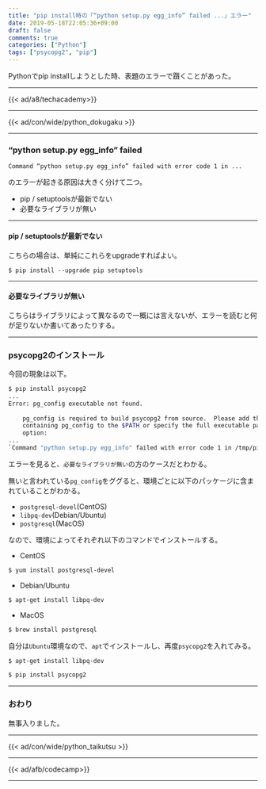 ```yaml
---
title: "pip install時の「“python setup.py egg_info” failed ...」エラー"
date: 2019-05-18T22:05:36+09:00
draft: false
comments: true
categories: ["Python"]
tags: ["psycopg2", "pip"]
---
```


Pythonでpip installしようとした時、表題のエラーで躓くことがあった。

<!--more-->

---

{{< ad/a8/techacademy>}}

---

{{< ad/con/wide/python_dokugaku >}}

---

### “python setup.py egg_info” failed

`Command “python setup.py egg_info” failed with error code 1 in ...`

のエラーが起きる原因は大きく分けて二つ。

- pip / setuptoolsが最新でない
- 必要なライブラリが無い

---

#### pip / setuptoolsが最新でない

こちらの場合は、単純にこれらをupgradeすればよい。

```
$ pip install --upgrade pip setuptools
```

---

#### 必要なライブラリが無い

こちらはライブラリによって異なるので一概には言えないが、エラーを読むと何が足りないか書いてあったりする。

---

### psycopg2のインストール

今回の現象は以下。

```sh
$ pip install psycopg2
...
Error: pg_config executable not found.
    
    pg_config is required to build psycopg2 from source.  Please add the directory
    containing pg_config to the $PATH or specify the full executable path with the
    option:
...
`Command "python setup.py egg_info" failed with error code 1 in /tmp/pip-build-ta2iundk/psycopg2/`
```

エラーを見ると、`必要なライブラリが無い`の方のケースだとわかる。

無いと言われている`pg_config`をググると、環境ごとに以下のパッケージに含まれていることがわかる。

- `postgresql-devel`(CentOS)
- `libpq-dev`(Debian/Ubuntu)
- `postgresql`(MacOS)

なので、環境によってそれぞれ以下のコマンドでインストールする。

- CentOS

```sh
$ yum install postgresql-devel
```

- Debian/Ubuntu

```sh
$ apt-get install libpq-dev
```

- MacOS

```sh
$ brew install postgresql
```

自分は`Ubuntu`環境なので、`apt`でインストールし、再度`psycopg2`を入れてみる。

```sh
$ apt-get install libpq-dev

$ pip install psycopg2
```

---

### おわり

無事入りました。

---

{{< ad/con/wide/python_taikutsu >}}

---

{{< ad/afb/codecamp>}}

---
